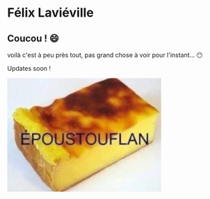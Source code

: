 # Félix Laviéville

## Coucou ! 😄

voilà c'est à peu près tout, pas grand chose à voir pour l'instant... 😶

Updates soon !

<img src="epoustou-flan.png">
